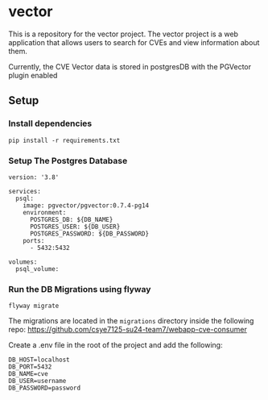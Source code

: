 # vector



This is a repository for the vector project. The vector project is a web application that allows users to search for CVEs and view information about them.

Currently, the CVE Vector data is stored in postgresDB with the PGVector plugin enabled

## Setup

### Install dependencies

```
pip install -r requirements.txt
```

### Setup The Postgres Database
```
version: '3.8'

services:
  psql:
    image: pgvector/pgvector:0.7.4-pg14
    environment:
      POSTGRES_DB: ${DB_NAME}
      POSTGRES_USER: ${DB_USER}
      POSTGRES_PASSWORD: ${DB_PASSWORD}
    ports:
      - 5432:5432

volumes:
  psql_volume:
```

### Run the DB Migrations using flyway
```
flyway migrate
```

The migrations are located in the `migrations` directory inside the following repo: 
https://github.com/csye7125-su24-team7/webapp-cve-consumer


Create a .env file in the root of the project and add the following:

```
DB_HOST=localhost
DB_PORT=5432
DB_NAME=cve
DB_USER=username
DB_PASSWORD=password
```
